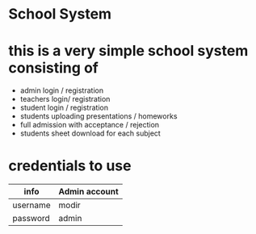 # School System
# this is a very simple school system consisting of
* admin login / registration
* teachers login/ registration
* student login / registration
* students uploading presentations / homeworks
* full admission with acceptance / rejection
* students sheet download for each subject
# credentials to use

info  | Admin account
------------- | -------------
username  | modir
password  | admin

